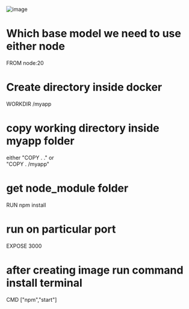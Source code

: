 ![image](https://github.com/user-attachments/assets/09cba3a1-534f-429d-813b-f31796a9367d)

# Which base model we need to use either node
FROM node:20
# Create directory inside docker
WORKDIR /myapp 
# copy working directory inside myapp folder
either "COPY . ." or  
"COPY . /myapp"
# get node_module folder
RUN npm install
# run on particular port
EXPOSE 3000
# after creating image run command install terminal
CMD ["npm","start"]
